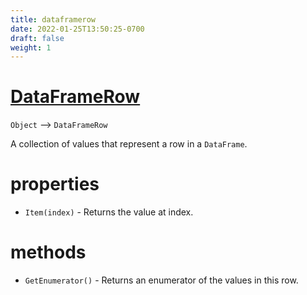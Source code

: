 ```yaml
---
title: dataframerow
date: 2022-01-25T13:50:25-0700
draft: false
weight: 1
---
```


# [DataFrameRow](https://docs.microsoft.com/en-us/dotnet/api/microsoft.data.analysis.dataframerow?view=ml-dotnet-preview)
`Object` –> `DataFrameRow`  

A collection of values that represent a row in a `DataFrame`.

# properties
- `Item(index)` - Returns the value at index.

# methods
- `GetEnumerator()` - Returns an enumerator of the values in this row.
